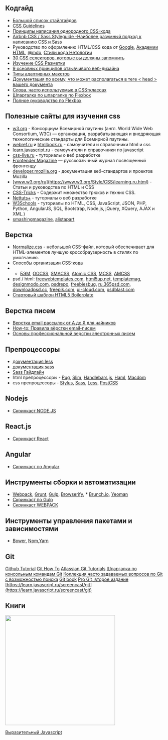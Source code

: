 ## Кодгайд
* [Большой список стайлгайдов](https://css-tricks.com/css-style-guides/)
* [CSS Guidelines](https://cssguidelin.es/#disclaimers)
* [Принципы написания однородного CSS-кода](https://github.com/necolas/idiomatic-css/blob/master/translations/ru-RU/README.md) 
* [Airbnb CSS / Sass Styleguide -Наиболее разумный подход к написанию CSS и Sass](https://github.com/rtplv/airbnb-css-ru)
* Руководство по оформлению HTML/CSS кода от [Google](https://habr.com/post/143452/), [Академии HTML](http://codeguide.academy/html-css.html), [@mdo](http://sadcitizen.me/code-guide/), [Стили кода Нетологии](https://netology-university.bitbucket.io/codestyle/)
* [30 CSS селекторов, которые вы должны запомнить](https://code.tutsplus.com/ru/tutorials/the-30-css-selectors-you-must-memorize--net-16048)
* [Изучение CSS Разметки](http://ru.learnlayout.com/)
* [9 основных принципов отзывчивого веб-дизайна](https://habr.com/post/243247)
* [Типы адаптивных макетов](https://habr.com/post/158703/)
* [Документация по всему, что может располагаться в теге < head > вашего документа](https://github.com/Konfuze/HEAD)
* [Слова, часто используемые в CSS-классах](https://github.com/yoksel/common-words)
* [Шпаргалка по шпаргалке по Flexbox](http://css-live.ru/articles-css/shpargalka-po-shpargalke-po-flexbox.html)
* [Полное руководство по Flexbox](https://frontender.info/a-guide-to-flexbox/) 
## Полезные сайты для изучения css
* [w3.org](http://www.w3.org) - Консорциум Всемирной паутины (англ. World Wide Web Consortium, W3C) — организация, разрабатывающая и внедряющая технологические стандарты для Всемирной паутины.
* [webref.ru](https://webref.ru) и [htmlbook.ru](http://htmlbook.ru) - самоучители и справочники html и css
* [learn.javascript.ru](https://learn.javascript.ru) - самоучители и справочники по javascript
* [css-live.ru](http://css-live.ru) - туториалы о веб разработке
* [Frontender Magazine](https://frontender.infohttps://frontender.info)  — русскоязычный журнал посвященный фронтенду
* [developer.mozilla.org](https://developer.mozilla.org/ru/docs/Web) - документация веб-стандартов и проектов Mozilla
* [www.w3.org/ru](https://www.w3.org/Style/CSS/learning.ru.html) - Статьи и руководства по HTML и CSS
* [CSS-Tricks](https://css-tricks.com) - Содержит множество трюков и техник CSS.
* [Nettuts+](http://net.tutsplus.com/) - туториалы о веб разработке
* [W3Schools](https://www.w3schools.com) - туториалы по HTML, CSS, JavaScript, JSON, PHP, Python, AngularJS, SQL, Bootstrap, Node.js, jQuery, XQuery, AJAX и XML.)
* [smashingmagazine](https://www.smashingmagazine.com/), [alistapart](https://alistapart.com/)

## Верстка
* [Normalize.css](http://necolas.github.io/normalize.css/) - небольшой CSS-файл, который обеспечивает для HTML-элементов лучшую кроссбраузерность в стилях по умолчанию. 
* [Способы организации CSS-кода](https://habr.com/post/256109/) 
* * [БЭМ](https://ru.bem.info/), [OOCSS](http://oocss.org/), [SMACSS](https://smacss.com/), [Atomic CSS](https://acss.io/), [MCSS](https://operatino.github.io/MCSS/), [AMCSS](https://amcss.github.io/)
* psd / html: [freewebtemplates.com](https://www.freewebtemplates.com), [html5up.net](https://html5up.net/), [templatemag](https://templatemag.com/), [designmodo.com](https://designmodo.com/freebies/), [psdrepo](https://psdrepo.com/tag/free-psd-website-templates/), [freebiesbug](https://freebiesbug.com/), [ru.365psd.com](https://ru.365psd.com/), [downloadpsd.cc](https://downloadpsd.cc/), [freepik.com](https://www.freepik.com/free-psd/web-templates), [ui-cloud.com](http://ui-cloud.com/browse/), [psdblast.com](http://psdblast.com)
* [Стартовый шаблон HTML5 Boilerplate](https://html5boilerplate.com)

## Верстка писем
* [Верстка email рассылок от А до Я для чайников](https://habr.com/post/252279/)
* [How-to: Правила вёрстки email-писем](https://habr.com/company/pechkin/blog/255819/)
* [Основы профессиональной верстки электронных писем](https://habr.com/post/180013/)

## Препроцессоры
* [документация less](https://mrmlnc.gitbooks.io/less-guidebook-for-beginners/content/)
* [документация sass](https://sass-scss.ru/documentation/)
* [Sass Гайдлайн](https://sass-guidelin.es/ru/)
* html препроцессоры - [Pug](https://pugjs.org/api/getting-started.html), [Slim](https://slim-lang.com/), [Handlebars.js](http://handlebarsjs.com/), [Haml](https://haml.info/), [Macdom](https://machy8.github.io/Macdom/)
* css препроцессоры - [Stylus](http://stylus-lang.com/), [Sass](https://sass-scss.ru/), [Less](http://lesscss.org/), [PostCSS](https://postcss.org/)

## Nodejs
* [Скринкаст NODE.JS](https://learn.javascript.ru/screencast/nodejs)
## React.js
* [Скринкаст React](https://learn.javascript.ru/screencast/react)
## Angular
* [Скринкаст по Angular](https://learn.javascript.ru/screencast/angular)

## Инструменты сборки и автоматизации
* [Webpack](https://webpack.js.org/), [Grunt](https://gruntjs.com/), [Gulp](https://gulpjs.com/), [Browserify](http://browserify.org/), * [Brunch.io](http://brunch.io/), [Yeoman](http://yeoman.io/)
* [Скринкаст по Gulp](https://learn.javascript.ru/screencast/gulp)
* [Скринкаст WEBPACK](https://learn.javascript.ru/screencast/webpack)

## Инструменты управления пакетами и зависимостями
* [Bower](https://bower.io/), [Npm](https://www.npmjs.com/),[Yarn](https://yarnpkg.com/)
## Git 
[Github Tutorial](https://try.github.io/)
[Git How To](https://githowto.com/)
[Atlassian Git Tutorials](https://www.atlassian.com/git/tutorials)
[Шпаргалка по консольным командам Git](https://github.com/nicothin/web-development/tree/master/git)
[Коллекция часто задаваемых вопросов по Git с возможностью поиска](http://firstaidgit.ru/#/)
[Git book](https://git-scm.com/book/ru/v1)
[Pro Git, второе издание](https://github.com/progit/progit2-ru)
[https://learn.javascript.ru/screencast/git](https://learn.javascript.ru/screencast/git)

## Книги

<img src="https://raw.githubusercontent.com/karmazzin/eloquentjavascript_ru/master/cover.jpg" width="350px">

[Выразительный Javascript](https://karmazzin.gitbooks.io/eloquentjavascript_ru/)



